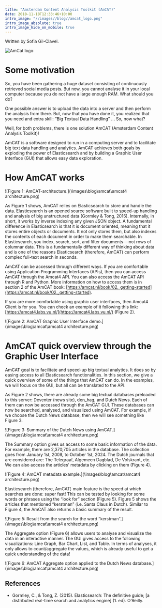 ```yaml
---
title: "Amsterdam Content Analysis Toolkit (AmCAT)"
date: 2018-11-18T12:33:46+10:00
intro_image: "//images//blog//amcat_logo.png"
intro_image_absolute: true
intro_image_hide_on_mobile: true
---
```


Written by Sofia Gil-Clavel.

![AmCat logo]("\images\blog\amcat\amcat\ComputationalNeeds2_DalleImage.svg")



# Some motivation

So, you have been gathering a huge dataset consisting of continuously retrieved social media posts. But now, you cannot analyse it in your local computer because you do not have a large enough RAM. What should you do?

One possible answer is to upload the data into a server and then perform the analysis from there. But, now that you have done it, you realized that you need and extra skill: “Big Textual Data Handling” ... So, now what?

Well, for both problems, there is one solution AmCAT (Amsterdam Content Analysis Toolkit)!

AmCAT is a software designed to run in a computing server and to facilitate big text data handling and analytics. AmCAT achieves both goals by exploding the power of Elasticsearch and by building a Graphic User Interface (GUI) that allows easy data exploration. 

# How AmCAT works

![Figure 1: AmCAT-architecture.](\images\blog\amcat\amcat4 architecture.png)

As Figure 1 shows, AmCAT relies on Elasticsearch to store and handle the data. Elasticsearch is an opened source software built to speed-up handling and analysis of big unstructured data (Gormley & Tong, 2015). Internally, in short, it works by inverse indexing any given JSON object. A fundamental difference in Elasticsearch is that it is document oriented, meaning that it stores entire objects or documents. It not only stores them, but also indexes the contents of each document in order to make them searchable. In Elasticsearch, you index, search, sort, and filter documents —not rows of columnar data. This is a fundamentally different way of thinking about data and is one of the reasons Elasticsearch (therefore, AmCAT) can perform complex full-text search in seconds.

AmCAT can be accessed through different ways. If you are comfortable using Application Programming Interfaces (APIs), then you can access AmCAT through the Amcat4 API. You can also access the AmCAT API through R and Python. More information on how to access them is in section 2 of the AmCAT book: [https://amcat.nl/book/02._getting-started](https://amcat.nl/book/02._getting-started). 

If you are more comfortable using graphic user interfaces, then Amcat4 Client is for you. You can check an example of it following this link: [https://amcat4.labs.vu.nl/](https://amcat4.labs.vu.nl/) (Figure 2).

![Figure 2: AmCAT Graphic User Interface demo.](\images\blog\amcat\amcat4 architecture.png)

# AmCAT quick overview through the Graphic User Interface

AmCAT goal is to facilitate and speed-up big textual analytics. It does so by easing access to all Elasticsearch functionalities. In this section, we give a quick overview of some of the things that AmCAT can do. In the examples, we will focus on the GUI, but all can be translated to the API.

As Figure 2 shows, there are already some big textual databases preloaded to this server: Deventer (news site), den_hag, and Dutch News. Each of them can now be accessed through the AmCAT GUI. These databases can now be searched, analysed, and visualized using AmCAT. For example, if we choose the Dutch News database, then we will see something like Figure 3.

![Figure 3: Summary of the Dutch News using AmCAT.](\images\blog\amcat\amcat4 architecture.png)

The Summary option gives us access to some basic information of the data. For example, there are 2,370,705 articles in the database. The collection goes from January 1st, 2008, to October 1st, 2024. The Dutch journals that are considered are: The Telegraaf, Algemeen Dagblad, De Volskrant, etc. We can also access the articles’ metadata by clicking on them (Figure 4). 

![Figure 4: AmCAT metadata example.](\images\blog\amcat\amcat4 architecture.png)

Elasticsearch (therefore, AmCAT) main feature is the speed at which searches are done: super fast! This can be tested by looking for some words or phrases using the “look for” section (Figure 5). Figure 5 shows the articles that mentioned “kerstman” (i.e. Santa Claus in Dutch). Similar to Figure 4, the AmCAT also returns a basic summary of the result. 

![Figure 5: Result from the search for the word “kerstman”.](\images\blog\amcat\amcat4 architecture.png)

The Aggregate option (Figure 6) allows users to analyse and visualize the data in an interactive manner. The GUI gives access to the following visualizations: Line Graph, Bar Chart, List, and Table. In terms of analyses, it only allows to count/aggregate the values, which is already useful to get a quick understanding of the data!

![Figure 6: AmCAT Aggregate option applied to the Dutch News database.](\images\blog\amcat\amcat4 architecture.png)


## References

* Gormley, C., & Tong, Z. (2015). Elasticsearch: The definitive guide; [a distributed real-time search and analytics engine] (1. ed). O’Reilly.











